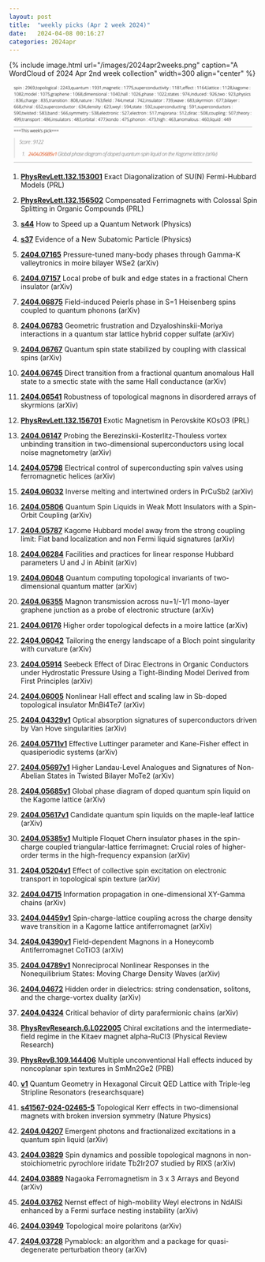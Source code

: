 ```yaml
---
layout: post
title:  "weekly picks (Apr 2 week 2024)"
date:   2024-04-08 00:16:27
categories: 2024apr
---
```



{% include image.html url="/images/2024apr2weeks.png" caption="A WordCloud of 2024 Apr 2nd week collection" width=300 align="center" %}

<img src="/images/2024apr2weeks-pick.png">




1. **[PhysRevLett.132.153001](https://link.aps.org/doi/10.1103/PhysRevLett.132.153001)** Exact Diagonalization of SU(N) Fermi-Hubbard Models (PRL)

1. **[PhysRevLett.132.156502](https://link.aps.org/doi/10.1103/PhysRevLett.132.156502)** Compensated Ferrimagnets with Colossal Spin Splitting in Organic Compounds (PRL)

1. **[s44](https://physics.aps.org/articles/v17/s44)** How to Speed up a Quantum Network (Physics)

1. **[s37](https://physics.aps.org/articles/v17/s37)** Evidence of a New Subatomic Particle (Physics)





1. **[2404.07165](http://arxiv.org/abs/2404.07165)** Pressure-tuned many-body phases through Gamma-K valleytronics in moire bilayer WSe2 (arXiv)

1. **[2404.07157](http://arxiv.org/abs/2404.07157)** Local probe of bulk and edge states in a fractional Chern insulator (arXiv)

1. **[2404.06875](http://arxiv.org/abs/2404.06875)** Field-induced Peierls phase in S=1 Heisenberg spins coupled to quantum phonons (arXiv)

1. **[2404.06783](http://arxiv.org/abs/2404.06783)** Geometric frustration and Dzyaloshinskii-Moriya interactions in a quantum star lattice hybrid copper sulfate (arXiv)

1. **[2404.06767](http://arxiv.org/abs/2404.06767)** Quantum spin state stabilized by coupling with classical spins (arXiv)

1. **[2404.06745](http://arxiv.org/abs/2404.06745)** Direct transition from a fractional quantum anomalous Hall state to a smectic state with the same Hall conductance (arXiv)

1. **[2404.06541](http://arxiv.org/abs/2404.06541)** Robustness of topological magnons in disordered arrays of skyrmions (arXiv)




1. **[PhysRevLett.132.156701](https://link.aps.org/doi/10.1103/PhysRevLett.132.156701)** Exotic Magnetism in Perovskite KOsO3 (PRL)


1. **[2404.06147](http://arxiv.org/abs/2404.06147)** Probing the Berezinskii-Kosterlitz-Thouless vortex unbinding transition in two-dimensional superconductors using local noise magnetometry (arXiv)

1. **[2404.05798](http://arxiv.org/abs/2404.05798)** Electrical control of superconducting spin valves using ferromagnetic helices (arXiv)

1. **[2404.06032](http://arxiv.org/abs/2404.06032)** Inverse melting and intertwined orders in PrCuSb2 (arXiv)

1. **[2404.05806](http://arxiv.org/abs/2404.05806)** Quantum Spin Liquids in Weak Mott Insulators with a Spin-Orbit Coupling (arXiv)

1. **[2404.05787](http://arxiv.org/abs/2404.05787)** Kagome Hubbard model away from the strong coupling limit: Flat band localization and non Fermi liquid signatures (arXiv)

1. **[2404.06284](http://arxiv.org/abs/2404.06284)** Facilities and practices for linear response Hubbard parameters U and J in Abinit (arXiv)

1. **[2404.06048](http://arxiv.org/abs/2404.06048)** Quantum computing topological invariants of two-dimensional quantum matter (arXiv)

1. **[2404.06355](http://arxiv.org/abs/2404.06355)** Magnon transmission across nu=1/-1/1 mono-layer graphene junction as a probe of electronic structure (arXiv)

1. **[2404.06176](http://arxiv.org/abs/2404.06176)** Higher order topological defects in a moire lattice (arXiv)

1. **[2404.06042](http://arxiv.org/abs/2404.06042)** Tailoring the energy landscape of a Bloch point singularity with curvature (arXiv)

1. **[2404.05914](http://arxiv.org/abs/2404.05914)** Seebeck Effect of Dirac Electrons in Organic Conductors under Hydrostatic Pressure Using a Tight-Binding Model Derived from First Principles (arXiv)

1. **[2404.06005](http://arxiv.org/abs/2404.06005)** Nonlinear Hall effect and scaling law in Sb-doped topological insulator MnBi4Te7 (arXiv)


1. **[2404.04329v1](https://arxiv.org/abs/2404.04329v1)** Optical absorption signatures of superconductors driven by Van Hove singularities (arXiv)

1. **[2404.05711v1](https://arxiv.org/abs/2404.05711v1)** Effective Luttinger parameter and Kane-Fisher effect in quasiperiodic systems (arXiv)

1. **[2404.05697v1](https://arxiv.org/abs/2404.05697v1)** Higher Landau-Level Analogues and Signatures of Non-Abelian States in Twisted Bilayer MoTe2 (arXiv)

1. **[2404.05685v1](https://arxiv.org/abs/2404.05685v1)** Global phase diagram of doped quantum spin liquid on the Kagome lattice (arXiv)

1. **[2404.05617v1](https://arxiv.org/abs/2404.05617v1)** Candidate quantum spin liquids on the maple-leaf lattice (arXiv)

1. **[2404.05385v1](https://arxiv.org/abs/2404.05385v1)** Multiple Floquet Chern insulator phases in the spin-charge coupled triangular-lattice ferrimagnet: Crucial roles of higher-order terms in the high-frequency expansion (arXiv)

1. **[2404.05204v1](https://arxiv.org/abs/2404.05204v1)** Effect of collective spin excitation on electronic transport in topological spin texture (arXiv)

1. **[2404.04715](http://arxiv.org/abs/2404.04715)** Information propagation in one-dimensional XY-Gamma chains (arXiv)

1. **[2404.04459v1](https://arxiv.org/abs/2404.04459v1)** Spin-charge-lattice coupling across the charge density wave transition in a Kagome lattice antiferromagnet (arXiv)

1. **[2404.04390v1](https://arxiv.org/abs/2404.04390v1)** Field-dependent Magnons in a Honeycomb Antiferromagnet CoTiO3 (arXiv)

1. **[2404.04789v1](https://arxiv.org/abs/2404.04789v1)** Nonreciprocal Nonlinear Responses in the Nonequilibrium States: Moving Charge Density Waves (arXiv)

1. **[2404.04672](http://arxiv.org/abs/2404.04672)** Hidden order in dielectrics: string condensation, solitons, and the charge-vortex duality (arXiv)

1. **[2404.04324](http://arxiv.org/abs/2404.04324)** Critical behavior of dirty parafermionic chains (arXiv)




1. **[PhysRevResearch.6.L022005](https://link.aps.org/doi/10.1103/PhysRevResearch.6.L022005)** Chiral excitations and the intermediate-field regime in the Kitaev magnet alpha-RuCl3 (Physical Review Research)

1. **[PhysRevB.109.144406](https://link.aps.org/doi/10.1103/PhysRevB.109.144406)** Multiple unconventional Hall effects induced by noncoplanar spin textures in SmMn2Ge2 (PRB)

1. **[v1](https://www.researchsquare.com/article/rs-3979123/v1)** Quantum Geometry in Hexagonal Circuit QED Lattice with Triple-leg Stripline Resonators (researchsquare)




1. **[s41567-024-02465-5](https://www.nature.com/articles/s41567-024-02465-5)** Topological Kerr effects in two-dimensional magnets with broken inversion symmetry (Nature Physics)


1. **[2404.04207](http://arxiv.org/abs/2404.04207)** Emergent photons and fractionalized excitations in a quantum spin liquid (arXiv)

1. **[2404.03829](http://arxiv.org/abs/2404.03829)** Spin dynamics and possible topological magnons in non-stoichiometric pyrochlore iridate Tb2Ir2O7 studied by RIXS (arXiv)

1. **[2404.03889](http://arxiv.org/abs/2404.03889)** Nagaoka Ferromagnetism in 3 x 3 Arrays and Beyond (arXiv)

1. **[2404.03762](http://arxiv.org/abs/2404.03762)** Nernst effect of high-mobility Weyl electrons in NdAlSi enhanced by a Fermi surface nesting instability (arXiv)

1. **[2404.03949](http://arxiv.org/abs/2404.03949)** Topological moire polaritons (arXiv)

1. **[2404.03728](http://arxiv.org/abs/2404.03728)** Pymablock: an algorithm and a package for quasi-degenerate perturbation theory (arXiv)


